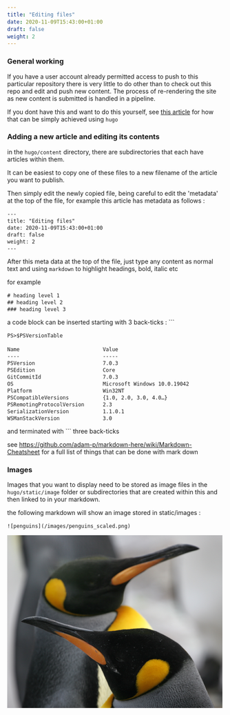 ```yaml
---
title: "Editing files"
date: 2020-11-09T15:43:00+01:00
draft: false
weight: 2
---
```


### General working 

If you have a user account already permitted access to push to this particular repository there is very little to do other than to check out this repo and edit and push new content. The process of re-rendering the site as new content is submitted is handled in a pipeline.

If you dont have this and want to do this yourself, see [this article](/getting-started/cloning_this_repository_and_regenerating_the_site_locally/) for how that can be simply achieved using `hugo`

### Adding a new article and editing its contents

in the `hugo/content` directory, there are subdirectories that each have articles within them. 

It can be easiest to copy one of these files to a new filename of the article you want to publish.

Then simply edit the newly copied file, being careful to edit the 'metadata' at the top of the file, for example this article has metadata as follows :

```
---
title: "Editing files"
date: 2020-11-09T15:43:00+01:00
draft: false
weight: 2
---
```

After this meta data at the top of the file, just type any content as normal text and using `markdown` to highlight headings, bold, italic etc

for example

```
# heading level 1
## heading level 2
### heading level 3
```

a code block can be inserted starting with 3 back-ticks : ``` 

```
PS>$PSVersionTable

Name                           Value
----                           -----
PSVersion                      7.0.3
PSEdition                      Core
GitCommitId                    7.0.3
OS                             Microsoft Windows 10.0.19042
Platform                       Win32NT
PSCompatibleVersions           {1.0, 2.0, 3.0, 4.0…}
PSRemotingProtocolVersion      2.3
SerializationVersion           1.1.0.1
WSManStackVersion              3.0
```
and terminated with ``` three back-ticks


see https://github.com/adam-p/markdown-here/wiki/Markdown-Cheatsheet for a full list of things that can be done with mark down 

### 

### Images

Images that you want to display need to be stored as image files in the `hugo/static/image` folder or subdirectories that are created within this and then linked to in your markdown.

the following markdown will show an image stored in static/images :

```
![penguins](/images/penguins_scaled.png)
```

![penguins](/images/penguins_scaled.png)


